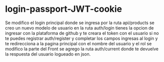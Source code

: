 # login-passport-JWT-cookie
Se modifico el login principal donde se ingresa por la ruta api/products
se creo un nuevo modelo de usuario
en la ruta auth/login tienes la opcion de ingresar con la plataforma de github y te creara el token con el usuario
si no te puedes registrar auth/register y completar los campos 
ingresas al login y te redirecciona a la pagina principal con el nombre del usuario y el rol
se modifico la parte del Front
se agrego la ruta auth/current donde te devuelve la respuesta del usuario logueado en json.
